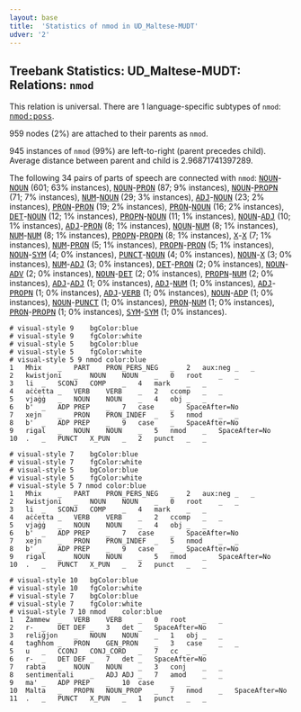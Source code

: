 ```yaml
---
layout: base
title:  'Statistics of nmod in UD_Maltese-MUDT'
udver: '2'
---
```


## Treebank Statistics: UD_Maltese-MUDT: Relations: `nmod`

This relation is universal.
There are 1 language-specific subtypes of `nmod`: <tt><a href="mt_mudt-dep-nmod-poss.html">nmod:poss</a></tt>.

959 nodes (2%) are attached to their parents as `nmod`.

945 instances of `nmod` (99%) are left-to-right (parent precedes child).
Average distance between parent and child is 2.96871741397289.

The following 34 pairs of parts of speech are connected with `nmod`: <tt><a href="mt_mudt-pos-NOUN.html">NOUN</a></tt>-<tt><a href="mt_mudt-pos-NOUN.html">NOUN</a></tt> (601; 63% instances), <tt><a href="mt_mudt-pos-NOUN.html">NOUN</a></tt>-<tt><a href="mt_mudt-pos-PRON.html">PRON</a></tt> (87; 9% instances), <tt><a href="mt_mudt-pos-NOUN.html">NOUN</a></tt>-<tt><a href="mt_mudt-pos-PROPN.html">PROPN</a></tt> (71; 7% instances), <tt><a href="mt_mudt-pos-NUM.html">NUM</a></tt>-<tt><a href="mt_mudt-pos-NOUN.html">NOUN</a></tt> (29; 3% instances), <tt><a href="mt_mudt-pos-ADJ.html">ADJ</a></tt>-<tt><a href="mt_mudt-pos-NOUN.html">NOUN</a></tt> (23; 2% instances), <tt><a href="mt_mudt-pos-PRON.html">PRON</a></tt>-<tt><a href="mt_mudt-pos-PRON.html">PRON</a></tt> (19; 2% instances), <tt><a href="mt_mudt-pos-PRON.html">PRON</a></tt>-<tt><a href="mt_mudt-pos-NOUN.html">NOUN</a></tt> (16; 2% instances), <tt><a href="mt_mudt-pos-DET.html">DET</a></tt>-<tt><a href="mt_mudt-pos-NOUN.html">NOUN</a></tt> (12; 1% instances), <tt><a href="mt_mudt-pos-PROPN.html">PROPN</a></tt>-<tt><a href="mt_mudt-pos-NOUN.html">NOUN</a></tt> (11; 1% instances), <tt><a href="mt_mudt-pos-NOUN.html">NOUN</a></tt>-<tt><a href="mt_mudt-pos-ADJ.html">ADJ</a></tt> (10; 1% instances), <tt><a href="mt_mudt-pos-ADJ.html">ADJ</a></tt>-<tt><a href="mt_mudt-pos-PRON.html">PRON</a></tt> (8; 1% instances), <tt><a href="mt_mudt-pos-NOUN.html">NOUN</a></tt>-<tt><a href="mt_mudt-pos-NUM.html">NUM</a></tt> (8; 1% instances), <tt><a href="mt_mudt-pos-NUM.html">NUM</a></tt>-<tt><a href="mt_mudt-pos-NUM.html">NUM</a></tt> (8; 1% instances), <tt><a href="mt_mudt-pos-PROPN.html">PROPN</a></tt>-<tt><a href="mt_mudt-pos-PROPN.html">PROPN</a></tt> (8; 1% instances), <tt><a href="mt_mudt-pos-X.html">X</a></tt>-<tt><a href="mt_mudt-pos-X.html">X</a></tt> (7; 1% instances), <tt><a href="mt_mudt-pos-NUM.html">NUM</a></tt>-<tt><a href="mt_mudt-pos-PRON.html">PRON</a></tt> (5; 1% instances), <tt><a href="mt_mudt-pos-PROPN.html">PROPN</a></tt>-<tt><a href="mt_mudt-pos-PRON.html">PRON</a></tt> (5; 1% instances), <tt><a href="mt_mudt-pos-NOUN.html">NOUN</a></tt>-<tt><a href="mt_mudt-pos-SYM.html">SYM</a></tt> (4; 0% instances), <tt><a href="mt_mudt-pos-PUNCT.html">PUNCT</a></tt>-<tt><a href="mt_mudt-pos-NOUN.html">NOUN</a></tt> (4; 0% instances), <tt><a href="mt_mudt-pos-NOUN.html">NOUN</a></tt>-<tt><a href="mt_mudt-pos-X.html">X</a></tt> (3; 0% instances), <tt><a href="mt_mudt-pos-NUM.html">NUM</a></tt>-<tt><a href="mt_mudt-pos-ADJ.html">ADJ</a></tt> (3; 0% instances), <tt><a href="mt_mudt-pos-DET.html">DET</a></tt>-<tt><a href="mt_mudt-pos-PRON.html">PRON</a></tt> (2; 0% instances), <tt><a href="mt_mudt-pos-NOUN.html">NOUN</a></tt>-<tt><a href="mt_mudt-pos-ADV.html">ADV</a></tt> (2; 0% instances), <tt><a href="mt_mudt-pos-NOUN.html">NOUN</a></tt>-<tt><a href="mt_mudt-pos-DET.html">DET</a></tt> (2; 0% instances), <tt><a href="mt_mudt-pos-PROPN.html">PROPN</a></tt>-<tt><a href="mt_mudt-pos-NUM.html">NUM</a></tt> (2; 0% instances), <tt><a href="mt_mudt-pos-ADJ.html">ADJ</a></tt>-<tt><a href="mt_mudt-pos-ADJ.html">ADJ</a></tt> (1; 0% instances), <tt><a href="mt_mudt-pos-ADJ.html">ADJ</a></tt>-<tt><a href="mt_mudt-pos-NUM.html">NUM</a></tt> (1; 0% instances), <tt><a href="mt_mudt-pos-ADJ.html">ADJ</a></tt>-<tt><a href="mt_mudt-pos-PROPN.html">PROPN</a></tt> (1; 0% instances), <tt><a href="mt_mudt-pos-ADJ.html">ADJ</a></tt>-<tt><a href="mt_mudt-pos-VERB.html">VERB</a></tt> (1; 0% instances), <tt><a href="mt_mudt-pos-NOUN.html">NOUN</a></tt>-<tt><a href="mt_mudt-pos-ADP.html">ADP</a></tt> (1; 0% instances), <tt><a href="mt_mudt-pos-NOUN.html">NOUN</a></tt>-<tt><a href="mt_mudt-pos-PUNCT.html">PUNCT</a></tt> (1; 0% instances), <tt><a href="mt_mudt-pos-PRON.html">PRON</a></tt>-<tt><a href="mt_mudt-pos-NUM.html">NUM</a></tt> (1; 0% instances), <tt><a href="mt_mudt-pos-PRON.html">PRON</a></tt>-<tt><a href="mt_mudt-pos-PROPN.html">PROPN</a></tt> (1; 0% instances), <tt><a href="mt_mudt-pos-SYM.html">SYM</a></tt>-<tt><a href="mt_mudt-pos-SYM.html">SYM</a></tt> (1; 0% instances).


~~~ conllu
# visual-style 9	bgColor:blue
# visual-style 9	fgColor:white
# visual-style 5	bgColor:blue
# visual-style 5	fgColor:white
# visual-style 5 9 nmod	color:blue
1	Mhix	_	PART	PRON_PERS_NEG	_	2	aux:neg	_	_
2	kwistjoni	_	NOUN	NOUN	_	0	root	_	_
3	li	_	SCONJ	COMP	_	4	mark	_	_
4	aċċetta	_	VERB	VERB	_	2	ccomp	_	_
5	vjaġġ	_	NOUN	NOUN	_	4	obj	_	_
6	b'	_	ADP	PREP	_	7	case	_	SpaceAfter=No
7	xejn	_	PRON	PRON_INDEF	_	5	nmod	_	_
8	b'	_	ADP	PREP	_	9	case	_	SpaceAfter=No
9	rigal	_	NOUN	NOUN	_	5	nmod	_	SpaceAfter=No
10	.	_	PUNCT	X_PUN	_	2	punct	_	_

~~~


~~~ conllu
# visual-style 7	bgColor:blue
# visual-style 7	fgColor:white
# visual-style 5	bgColor:blue
# visual-style 5	fgColor:white
# visual-style 5 7 nmod	color:blue
1	Mhix	_	PART	PRON_PERS_NEG	_	2	aux:neg	_	_
2	kwistjoni	_	NOUN	NOUN	_	0	root	_	_
3	li	_	SCONJ	COMP	_	4	mark	_	_
4	aċċetta	_	VERB	VERB	_	2	ccomp	_	_
5	vjaġġ	_	NOUN	NOUN	_	4	obj	_	_
6	b'	_	ADP	PREP	_	7	case	_	SpaceAfter=No
7	xejn	_	PRON	PRON_INDEF	_	5	nmod	_	_
8	b'	_	ADP	PREP	_	9	case	_	SpaceAfter=No
9	rigal	_	NOUN	NOUN	_	5	nmod	_	SpaceAfter=No
10	.	_	PUNCT	X_PUN	_	2	punct	_	_

~~~


~~~ conllu
# visual-style 10	bgColor:blue
# visual-style 10	fgColor:white
# visual-style 7	bgColor:blue
# visual-style 7	fgColor:white
# visual-style 7 10 nmod	color:blue
1	Żammew	_	VERB	VERB	_	0	root	_	_
2	r-	_	DET	DEF	_	3	det	_	SpaceAfter=No
3	reliġjon	_	NOUN	NOUN	_	1	obj	_	_
4	tagħhom	_	PRON	GEN_PRON	_	3	case	_	_
5	u	_	CCONJ	CONJ_CORD	_	7	cc	_	_
6	r-	_	DET	DEF	_	7	det	_	SpaceAfter=No
7	rabta	_	NOUN	NOUN	_	3	conj	_	_
8	sentimentali	_	ADJ	ADJ	_	7	amod	_	_
9	ma'	_	ADP	PREP	_	10	case	_	_
10	Malta	_	PROPN	NOUN_PROP	_	7	nmod	_	SpaceAfter=No
11	.	_	PUNCT	X_PUN	_	1	punct	_	_

~~~


